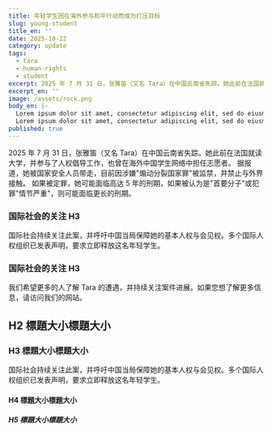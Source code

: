 ```yaml
---
title: 年轻学生因在海外参与和平行动而成为打压目标
slug: young-student
title_en: ''
date: 2025-10-22
category: update
tags:
  - tara
  - human-rights
  - student
excerpt: 2025 年 7 月 31 日，张雅笛（又名 Tara）在中国云南省失踪。她此前在法国就读大学，并参与了人权倡导工作...
excerpt_en: ''
image: /assets/rock.png
body_en: |-
  Lorem ipsum dolor sit amet, consectetur adipiscing elit, sed do eiusmod tempor incididunt ut labore et dolore magna aliqua. Ut enim ad minim veniam, quis nostrud exercitation ullamco laboris nisi ut aliquip ex ea commodo consequat. Duis aute irure dolor in reprehenderit in voluptate velit esse cillum dolore eu fugiat nulla pariatur. Excepteur sint occaecat cupidatat non proident, sunt in culpa qui officia deserunt mollit anim id est laborum.
  Lorem ipsum dolor sit amet, consectetur adipiscing elit, sed do eiusmod tempor incididunt ut labore et dolore
published: true
---
```

2025 年 7 月 31 日，张雅笛（又名 Tara）在中国云南省失踪。她此前在法国就读大学，并参与了人权倡导工作，也曾在海外中国学生网络中担任志愿者。
据报道，她被国家安全人员带走，目前因涉嫌"煽动分裂国家罪"被监禁，并禁止与外界接触。
如果被定罪，她可能面临高达 5 年的刑期，如果被认为是"首要分子"或犯罪"情节严重"，则可能面临更长的刑期。

### 国际社会的关注 H3

国际社会持续关注此案，并呼吁中国当局保障她的基本人权与会见权。多个国际人权组织已发表声明，要求立即释放这名年轻学生。

### 国际社会的关注 H3

我们希望更多的人了解 Tara 的遭遇，并持续关注案件进展。如果您想了解更多信息，请访问我们的网站。

## H2 標題大小標題大小

### H3 標題大小標題大小

国际社会持续关注此案，并呼吁中国当局保障她的基本人权与会见权。多个国际人权组织已发表声明，要求立即释放这名年轻学生。

#### H4 標題大小標題大小

##### H5 標題大小標題大小
